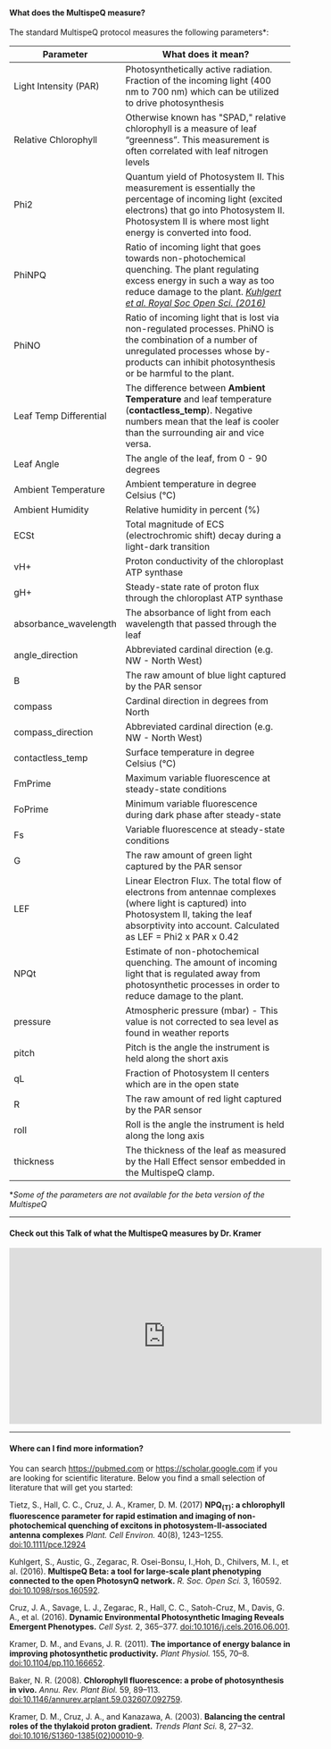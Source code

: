 #### What does the MultispeQ measure?
The standard MultispeQ protocol measures the following parameters*:

| Parameter | What does it mean? |
| ---------- | ------- |
| Light Intensity (PAR) | Photosynthetically active radiation. Fraction of the incoming light (400 nm to 700 nm) which can be utilized to drive photosynthesis|
|Relative Chlorophyll | Otherwise known has "SPAD," relative chlorophyll is a measure of leaf “greenness”. This measurement is often correlated with leaf nitrogen levels|
|Phi2 |Quantum yield of Photosystem II. This measurement is essentially the percentage of incoming light (excited electrons) that go into Photosystem II. Photosystem II is where most light energy is converted into food.|
|PhiNPQ|Ratio of incoming light that goes towards non-photochemical quenching. The plant regulating excess energy in such a way as too reduce damage to the plant. *[Kuhlgert et al. Royal Soc Open Sci. (2016)][doi:10.1098/rsos.160592]*|
|PhiNO|Ratio of incoming light that is lost via non-regulated processes. PhiNO is the combination of a number of unregulated processes whose by-products can inhibit photosynthesis or be harmful to the plant.|
|Leaf Temp Differential| The difference between **Ambient Temperature** and leaf temperature (**contactless_temp**). Negative numbers mean that the leaf is cooler than the surrounding air and vice versa.
|Leaf Angle|The angle of the leaf, from 0 - 90 degrees|
|Ambient Temperature| Ambient temperature in degree Celsius (°C)|
|Ambient Humidity| Relative humidity in percent (%)|
|ECSt| Total magnitude of ECS (electrochromic shift) decay during a light-dark transition|
|vH+|  Proton conductivity of the chloroplast ATP synthase|
|gH+| Steady-state rate of proton flux through the chloroplast ATP synthase|
|absorbance_wavelength|The absorbance of light from each wavelength that passed through the leaf|
|angle_direction|Abbreviated cardinal direction (e.g. NW - North West)|
|B| The raw amount of blue light captured by the PAR sensor
|compass|Cardinal direction in degrees from North|
|compass_direction|Abbreviated cardinal direction (e.g. NW - North West)|
|contactless_temp|Surface temperature in degree Celsius (°C)|
|FmPrime|Maximum variable fluorescence at steady-state conditions|
|FoPrime|Minimum variable fluorescence during dark phase after steady-state|
|Fs|Variable fluorescence at steady-state conditions|
|G| The raw amount of green light captured by the PAR sensor
|LEF|Linear Electron Flux. The total flow of electrons from antennae complexes (where light is captured) into Photosystem II, taking the leaf absorptivity into account. Calculated as LEF = Phi2 x PAR x 0.42|
|NPQt | Estimate of non-photochemical quenching. The amount of incoming light that is regulated away from photosynthetic processes in order to reduce damage to the plant.|
|pressure| Atmospheric pressure (mbar) - This value is not corrected to sea level as found in weather reports|
|pitch|Pitch is the angle the instrument is held along the short axis|
|qL|Fraction of Photosystem II centers which are in the open state|
|R| The raw amount of red light captured by the PAR sensor
|roll|Roll is the angle the instrument is held along the long axis|
|thickness| The thickness of the leaf as measured by the Hall Effect sensor embedded in the MultispeQ clamp.

\**Some of the parameters are not available for the beta version of the MultispeQ*

***

#### Check out this Talk of what the MultispeQ measures by Dr. Kramer
<iframe width="560" height="315" src="https://www.youtube.com/embed/pU5vOtE1wE8" frameborder="0" allowfullscreen></iframe>

***

#### Where can I find more information?
You can search <https://pubmed.com> or <https://scholar.google.com> if you are looking for scientific literature. Below you find a small selection of literature that will get you started:


Tietz, S., Hall, C. C., Cruz, J. A., Kramer, D. M. (2017) **NPQ<sub>(T)</sub>: a chlorophyll fluorescence parameter for rapid estimation and imaging of non-photochemical quenching of excitons in photosystem-II-associated antenna complexes** *Plant. Cell Environ.* 40(8), 1243–1255. [doi:10.1111/pce.12924]

Kuhlgert, S., Austic, G., Zegarac, R. Osei-Bonsu, I.,Hoh, D., Chilvers, M. I., et al. (2016). **MultispeQ Beta: a tool for large-scale plant phenotyping connected to the open PhotosynQ network.** *R. Soc. Open Sci.* 3, 160592. [doi:10.1098/rsos.160592].

Cruz, J. A., Savage, L. J., Zegarac, R., Hall, C. C., Satoh-Cruz, M., Davis, G. A., et al. (2016). **Dynamic Environmental Photosynthetic Imaging Reveals Emergent Phenotypes.** *Cell Syst.* 2, 365–377. [doi:10.1016/j.cels.2016.06.001].

Kramer, D. M., and Evans, J. R. (2011). **The importance of energy balance in improving photosynthetic productivity.** *Plant Physiol.* 155, 70–8. [doi:10.1104/pp.110.166652].

Baker, N. R. (2008). **Chlorophyll fluorescence: a probe of photosynthesis in vivo.** *Annu. Rev. Plant Biol.* 59, 89–113. [doi:10.1146/annurev.arplant.59.032607.092759].

Kramer, D. M., Cruz, J. A., and Kanazawa, A. (2003). **Balancing the central roles of the thylakoid proton gradient.** *Trends Plant Sci.* 8, 27–32. [doi:10.1016/S1360-1385(02)00010-9].



[doi:10.1111/pce.12924]: https://dx.doi.org/10.1111/pce.12924

[doi:10.1098/rsos.160592]: https://dx.doi.org/10.1098/rsos.160592

[doi:10.1016/j.cels.2016.06.001]: https://dx.doi.org/10.1016/j.cels.2016.06.001

[doi:10.1104/pp.110.166652]: https://dx.doi.org/10.1104/pp.110.166652

[doi:10.1146/annurev.arplant.59.032607.092759]: https://dx.doi.org/10.1146/annurev.arplant.59.032607.092759

[doi:10.1016/S1360-1385(02)00010-9]: https://dx.doi.org/10.1016/S1360-1385(02)00010-9







  

